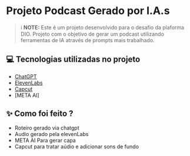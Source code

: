 
# Projeto Podcast Gerado por I.A.s


 > ℹ️ **NOTE:** Este é um projeto desenvolvido para o desafio da plaforma DIO.
Projeto com o objetivo de gerar um podcast utilizando ferramentas de IA através de prompts mais trabalhado.

## 💻 Tecnologias utilizadas no projeto

- [ChatGPT](https://chat.openai.com/) 
- [ElevenLabs](https://beta.elevenlabs.io/)
- [Capcut](https://www.capcut.com/pt-br/)
- [META AI]

## ✨ Como foi feito ?

- Roteiro gerado via chatgpt
- Audio gerado pela elevenLabs
- META AI Para gerar capa
- Capcut para tratar aúdio e adicionar sons de fundo


